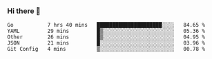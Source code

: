 ### Hi there 👋

<!--
**yeya24/yeya24** is a ✨ _special_ ✨ repository because its `README.md` (this file) appears on your GitHub profile.

Here are some ideas to get you started:

- 🔭 I’m currently working on ...
- 🌱 I’m currently learning ...
- 👯 I’m looking to collaborate on ...
- 🤔 I’m looking for help with ...
- 💬 Ask me about ...
- 📫 How to reach me: ...
- 😄 Pronouns: ...
- ⚡ Fun fact: ...
-->

<!--START_SECTION:waka-->
```text
Go           7 hrs 40 mins   █████████████████████░░░░   84.65 % 
YAML         29 mins         █▒░░░░░░░░░░░░░░░░░░░░░░░   05.36 % 
Other        26 mins         █▒░░░░░░░░░░░░░░░░░░░░░░░   04.95 % 
JSON         21 mins         █░░░░░░░░░░░░░░░░░░░░░░░░   03.96 % 
Git Config   4 mins          ▒░░░░░░░░░░░░░░░░░░░░░░░░   00.78 % 
```
<!--END_SECTION:waka-->
